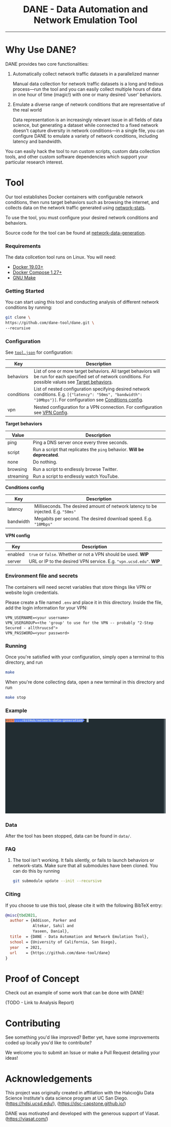 <h1 align="center"><b>DANE - Data Automation and Network Emulation Tool</b> </h1>
<hr>

# Why Use DANE?

DANE provides two core functionalities:

1. Automatically collect network traffic datasets in a parallelized manner

   Manual data collection for network traffic datasets is a long and tedious process—run the tool and you can easily collect multiple hours of data in one hour of time (magic!) with one or many desired 'user' behaviors.

2. Emulate a diverse range of network conditions that are representative of the real world

   Data representation is an increasingly relevant issue in all fields of data science, but generating a dataset while connected to a fixed network doesn't capture diversity in network conditions—in a single file, you can configure DANE to emulate a variety of network conditions, including latency and bandwidth.

You can easily hack the tool to run custom scripts, custom data collection tools, and other custom software dependencies which support your particular research interest.

# Tool

Our tool establishes Docker containers with configurable network conditions,
then runs target behaviors such as browsing the internet, and collects data on
the network traffic generated using
[network-stats](https://github.com/Viasat/network-stats).

To use the tool, you must configure your desired network conditions and behaviors.

Source code for the tool can be found at [network-data-generation](https://github.com/dane-tool/dane).

### Requirements

The data collcetion tool runs on Linux. You will need:

- [Docker 19.03+](https://docs.docker.com/get-docker/)
- [Docker Compose 1.27+](https://docs.docker.com/compose/install/)
- [GNU Make](https://www.gnu.org/software/make/)

### Getting Started

You can start using this tool and conducting analysis of different network conditions by running:

```bash
git clone \
https://github.com/dane-tool/dane.git \
--recursive
```

### Configuration

See [`tool.json`](https://github.com/parkeraddison/generating-and-analyzing-network-traffic-in-diverse-network-conditions/blob/main/config/tool.json) for configuration:

| Key        | Description                                                                                                                                                                             |
| ---------- | --------------------------------------------------------------------------------------------------------------------------------------------------------------------------------------- |
| behaviors  | List of one or more target behaviors. All target behaviors will be run for each specified set of network conditions. For possible values see [Target behaviors](#target-behaviors).     |
| conditions | List of nested configuration specifying desired network conditions. E.g. `[{"latency": "50ms", "bandwidth": "10Mbps"}]`. For configuration see [Conditions config](#conditions-config). |
| vpn        | Nested configuration for a VPN connection. For configuration see [VPN Config](#vpn-config).                                                                                             |

<a name="target-behaviors"></a>
**Target behaviors**

| Value     | Description                                                               |
| --------- | ------------------------------------------------------------------------- |
| ping      | Ping a DNS server once every three seconds.                               |
| script    | Run a script that replicates the `ping` behavior. **Will be deprecated**. |
| none      | Do nothing.                                                               |
| browsing  | Run a script to endlessly browse Twitter.                                 |
| streaming | Run a script to endlessly watch YouTube.                                  |

<a name="conditions-config"></a>
**Conditions config**

| Key       | Description                                                                       |
| --------- | --------------------------------------------------------------------------------- |
| latency   | Milliseconds. The desired amount of network latency to be injected. E.g. `"50ms"` |
| bandwidth | Megabits per second. The desired download speed. E.g. `"10Mbps"`                  |

<a name="vpn-config"></a>
**VPN config**

| Key     | Description                                                          |
| ------- | -------------------------------------------------------------------- |
| enabled | `true` or `false`. Whether or not a VPN should be used. **WIP**      |
| server  | URL or IP to the desired VPN service. E.g. `"vpn.ucsd.edu"`. **WIP** |

### Environment file and secrets

The containers will need secret variables that store things like VPN or website login credentials.

Please create a file named `.env` and place it in this directory. Inside the file, add the login information for your VPN:

```
VPN_USERNAME=<your username>
VPN_USERGROUP=<the 'group' to use for the VPN -- probably "2-Step Secured - allthruucsd">
VPN_PASSWORD=<your password>
```

### Running

Once you're satisfied with your configuration, simply open a terminal to this directory, and run

```bash
make
```

When you're done collecting data, open a new terminal in this directory and run

```bash
make stop
```

### Example

![](media/demo.gif)

### Data

After the tool has been stopped, data can be found in `data/`.

### FAQ

1. The tool isn't working. It fails silently, or fails to launch behaviors or network-stats.
   Make sure that all submodules have been cloned. You can do this by running
   ```bash
   git submodule update --init --recursive
   ```

### Citing

If you choose to use this tool, please cite it with the following BibTeX entry:

```bibtex
@misc{tbd2021,
  author = {Addison, Parker and
            Altekar, Sahil and
            Yaseen, Danial},
  title  = {DANE - Data Automation and Network Emulation Tool},
  school = {University of California, San Diego},
  year   = 2021,
  url    = {https://github.com/dane-tool/dane}
}
```

# Proof of Concept

Check out an example of some work that can be done with DANE!

(TODO - Link to Analysis Report)

# Contributing

See something you'd like improved? Better yet, have some improvements coded up locally you'd like to contribute?

We welcome you to submit an Issue or make a Pull Request detailing your ideas!

# Acknowledgements

This project was originally created in affiliation with the Halıcıoğlu Data Science Institute's data science program at UC San Diego.  
(https://hdsi.ucsd.edu/), (https://dsc-capstone.github.io/)

DANE was motivated and developed with the generous support of Viasat.  
(https://viasat.com/)
